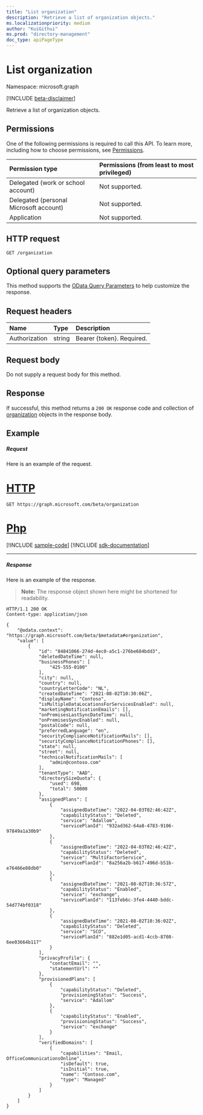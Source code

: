 ```yaml
---
title: "List organization"
description: "Retrieve a list of organization objects."
ms.localizationpriority: medium
author: "KuiGithui"
ms.prod: "directory-management"
doc_type: apiPageType
---
```


# List organization

Namespace: microsoft.graph

[!INCLUDE [beta-disclaimer](../../includes/beta-disclaimer.md)]

Retrieve a list of organization objects.
## Permissions
One of the following permissions is required to call this API. To learn more, including how to choose permissions, see [Permissions](/graph/permissions-reference).

|Permission type      | Permissions (from least to most privileged)              |
|:--------------------|:---------------------------------------------------------|
|Delegated (work or school account) | Not supported.    |
|Delegated (personal Microsoft account) | Not supported.    |
|Application | Not supported. |

## HTTP request
<!-- { "blockType": "ignored" } -->
```http
GET /organization
```
## Optional query parameters
This method supports the [OData Query Parameters](/graph/query-parameters) to help customize the response.
## Request headers
| Name       | Type | Description|
|:-----------|:------|:----------|
| Authorization  | string  | Bearer {token}. Required. |

## Request body
Do not supply a request body for this method.

## Response

If successful, this method returns a `200 OK` response code and collection of [organization](../resources/organization.md) objects in the response body.
## Example
##### Request
Here is an example of the request.

# [HTTP](#tab/http)
<!-- {
  "blockType": "request",
  "name": "get_organization_2"
}-->
```msgraph-interactive
GET https://graph.microsoft.com/beta/organization
```

# [Php](#tab/php)
[!INCLUDE [sample-code](../includes/snippets/php/get-organization-2-php-snippets.md)]
[!INCLUDE [sdk-documentation](../includes/snippets/snippets-sdk-documentation-link.md)]

---

##### Response
Here is an example of the response. 
>**Note:** The response object shown here might be shortened for readability.
<!-- {
  "blockType": "response",
  "truncated": true,
  "@odata.type": "microsoft.graph.organization",
  "isCollection": true
} -->
```http
HTTP/1.1 200 OK
Content-type: application/json

{
    "@odata.context": "https://graph.microsoft.com/beta/$metadata#organization",
    "value": [
        {
            "id": "84841066-274d-4ec0-a5c1-276be684bdd3",
            "deletedDateTime": null,
            "businessPhones": [
                "425-555-0100"
            ],
            "city": null,
            "country": null,
            "countryLetterCode": "NL",
            "createdDateTime": "2021-08-02T10:30:06Z",
            "displayName": "Contoso",
            "isMultipleDataLocationsForServicesEnabled": null,
            "marketingNotificationEmails": [],
            "onPremisesLastSyncDateTime": null,
            "onPremisesSyncEnabled": null,
            "postalCode": null,
            "preferredLanguage": "en",
            "securityComplianceNotificationMails": [],
            "securityComplianceNotificationPhones": [],
            "state": null,
            "street": null,
            "technicalNotificationMails": [
                "admin@contoso.com"
            ],
            "tenantType": "AAD",
            "directorySizeQuota": {
                "used": 698,
                "total": 50000
            },
            "assignedPlans": [
                {
                    "assignedDateTime": "2022-04-03T02:46:42Z",
                    "capabilityStatus": "Deleted",
                    "service": "Adallom",
                    "servicePlanId": "932ad362-64a8-4783-9106-97849a1a30b9"
                },
                {
                    "assignedDateTime": "2022-04-03T02:46:42Z",
                    "capabilityStatus": "Deleted",
                    "service": "MultiFactorService",
                    "servicePlanId": "8a256a2b-b617-496d-b51b-e76466e88db0"
                },
                {
                    "assignedDateTime": "2021-08-02T10:36:57Z",
                    "capabilityStatus": "Enabled",
                    "service": "exchange",
                    "servicePlanId": "113feb6c-3fe4-4440-bddc-54d774bf0318"
                },
                {
                    "assignedDateTime": "2021-08-02T10:36:02Z",
                    "capabilityStatus": "Deleted",
                    "service": "SCO",
                    "servicePlanId": "882e1d05-acd1-4ccb-8708-6ee03664b117"
                }
            ],
            "privacyProfile": {
                "contactEmail": "",
                "statementUrl": ""
            },
            "provisionedPlans": [
                {
                    "capabilityStatus": "Deleted",
                    "provisioningStatus": "Success",
                    "service": "Adallom"
                },
                {
                    "capabilityStatus": "Enabled",
                    "provisioningStatus": "Success",
                    "service": "exchange"
                }
            ],
            "verifiedDomains": [
                {
                    "capabilities": "Email, OfficeCommunicationsOnline",
                    "isDefault": true,
                    "isInitial": true,
                    "name": "Contoso.com",
                    "type": "Managed"
                }
            ]
        }
    ]
}
```

<!-- uuid: 8fcb5dbc-d5aa-4681-8e31-b001d5168d79
2015-10-25 14:57:30 UTC -->
<!--
{
  "type": "#page.annotation",
  "description": "List organization",
  "keywords": "",
  "section": "documentation",
  "tocPath": "",
  "suppressions": [
  ]
}
-->
